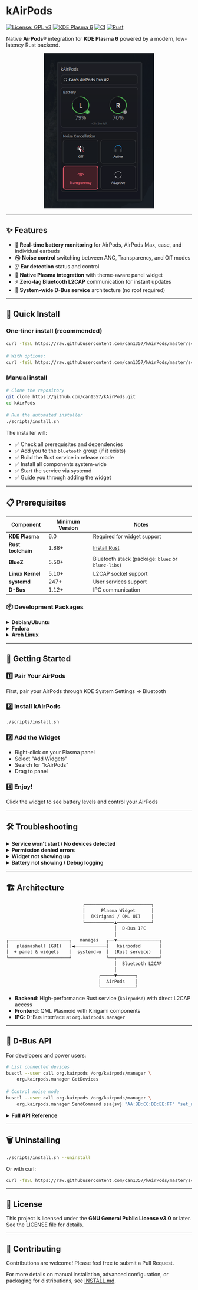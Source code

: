 # kAirPods

[![License: GPL v3](https://img.shields.io/badge/License-GPLv3-blue.svg)](https://www.gnu.org/licenses/gpl-3.0)
[![KDE Plasma 6](https://img.shields.io/badge/KDE%20Plasma-6-blue)](https://kde.org/plasma-desktop/)
[![CI](https://github.com/can1357/kAirPods/actions/workflows/ci.yml/badge.svg)](https://github.com/can1357/kAirPods/actions/workflows/ci.yml)
[![Rust](https://img.shields.io/badge/Built%20with-Rust-orange.svg)](https://www.rust-lang.org/)

Native **AirPods®** integration for **KDE Plasma 6** powered by a modern, low-latency Rust backend.

<p align="center">
  <img src="screenshot.png" width="300" alt="kAirPods panel widget showing battery levels and controls"/>
</p>

---

## ✨ Features

- 🔋 **Real-time battery monitoring** for AirPods, AirPods Max, case, and individual earbuds
- 🔇 **Noise control** switching between ANC, Transparency, and Off modes
- 👂 **Ear detection** status and control
- 🎨 **Native Plasma integration** with theme-aware panel widget
- ⚡ **Zero-lag Bluetooth L2CAP** communication for instant updates
- 🔧 **System-wide D-Bus service** architecture (no root required)

---

## 🚀 Quick Install

### One-liner install (recommended)

```bash
curl -fsSL https://raw.githubusercontent.com/can1357/kAirPods/master/scripts/get.sh | bash

# With options:
curl -fsSL https://raw.githubusercontent.com/can1357/kAirPods/master/scripts/get.sh | bash -s -- --verbose --debug
```

### Manual install

```bash
# Clone the repository
git clone https://github.com/can1357/kAirPods.git
cd kAirPods

# Run the automated installer
./scripts/install.sh
```

The installer will:

- ✅ Check all prerequisites and dependencies
- ✅ Add you to the `bluetooth` group (if it exists)
- ✅ Build the Rust service in release mode
- ✅ Install all components system-wide
- ✅ Start the service via systemd
- ✅ Guide you through adding the widget

---

## 📋 Prerequisites

| Component          | Minimum Version | Notes                                              |
| ------------------ | --------------- | -------------------------------------------------- |
| **KDE Plasma**     | 6.0             | Required for widget support                        |
| **Rust toolchain** | 1.88+           | [Install Rust](https://rustup.rs/)                 |
| **BlueZ**          | 5.50+           | Bluetooth stack (package: `bluez` or `bluez-libs`) |
| **Linux Kernel**   | 5.10+           | L2CAP socket support                               |
| **systemd**        | 247+            | User services support                              |
| **D-Bus**          | 1.12+           | IPC communication                                  |

### 📦 Development Packages

<details>
<summary><b>Debian/Ubuntu</b></summary>

```bash
sudo apt install build-essential pkg-config libdbus-1-dev libbluetooth-dev
```

</details>

<details>
<summary><b>Fedora</b></summary>

```bash
sudo dnf install gcc pkg-config dbus-devel bluez-libs-devel
```

</details>

<details>
<summary><b>Arch Linux</b></summary>

```bash
sudo pacman -S base-devel pkgconf dbus bluez-libs
```

</details>

---

## 🎯 Getting Started

### 1️⃣ **Pair Your AirPods**

First, pair your AirPods through KDE System Settings → Bluetooth

### 2️⃣ **Install kAirPods**

```bash
./scripts/install.sh
```

### 3️⃣ **Add the Widget**

- Right-click on your Plasma panel
- Select "Add Widgets"
- Search for "kAirPods"
- Drag to panel

### 4️⃣ **Enjoy!**

Click the widget to see battery levels and control your AirPods

---

## 🛠️ Troubleshooting

<details>
<summary><b>Service won't start / No devices detected</b></summary>

1. **Check bluetooth group** (installer handles this automatically):

   ```bash
   groups | grep bluetooth
   ```

2. **Check service logs**:

   ```bash
   systemctl --user status kairpodsd
   journalctl --user -u kairpodsd -f
   ```

3. **Ensure AirPods are paired** via KDE Bluetooth settings first
</details>

<details>
<summary><b>Permission denied errors</b></summary>

- The installer automatically adds you to the bluetooth group
- If you still have issues, try: `sudo setcap 'cap_net_raw,cap_net_admin+eip' $(command -v kairpodsd)`
</details>

<details>
<summary><b>Widget not showing up</b></summary>

- Restart plasmashell: `systemctl --user restart plasma-plasmashell`
- Or simply log out and back in
</details>

<details>
<summary><b>Battery not showing / Debug logging</b></summary>

If your AirPods connect but battery information is missing, enable debug logging to help diagnose the issue:

#### Method 1: Running manually with debug output

1. **Stop the service**:
   ```bash
   systemctl --user stop kairpodsd.service
   ```

2. **Start in debug mode**:
   ```bash
   # Shows general debug info and all Bluetooth packets
   RUST_LOG=kairpodsd=debug,kairpodsd::bluetooth::l2cap=trace kairpodsd
   
   # Or use the full path if needed
   RUST_LOG=kairpodsd=debug,kairpodsd::bluetooth::l2cap=trace /usr/bin/kairpodsd
   ```

3. **Reproduce the issue**:
   - Put your AirPods in your ears (or just open the case)
   - Wait about 30 seconds for the handshake and first battery message
   - Copy the terminal output (you can redact MAC addresses like AA:BB:CC:DD:EE:FF)

#### Method 2: Using systemd with debug config

1. **Create config file**:
   ```bash
   mkdir -p ~/.config/kairpods
   echo 'log_filter = "debug"' > ~/.config/kairpods/config.toml
   ```

2. **Restart the service**:
   ```bash
   systemctl --user restart kairpodsd.service
   ```

3. **View logs**:
   ```bash
   journalctl --user -u kairpodsd.service -b --no-pager
   ```

The debug output will show:
- Connection handshake details
- All Bluetooth packet exchanges
- Battery update messages (or lack thereof)
- Any parsing errors or protocol issues

Common causes for missing battery info:
- BlueZ experimental features not enabled (installer handles this automatically)
- Enhanced Retransmission Mode (ERTM) disabled
- Outdated BlueZ version (need ≥ 5.50)
</details>

---

## 🏗️ Architecture

```
                             ┌─────────────────────────┐
                             │      Plasma Widget      │
                             │  (Kirigami / QML UI)    │
                             └───────────▲─────────────┘
                                         │  D-Bus IPC
                                         │
┌───────────────────────┐   manages   ┌──▼────────────────┐
│   plasmashell (GUI)   │◀────────────│   kairpodsd       │
│  + panel & widgets    │  systemd-u  │  (Rust service)   │
└───────────────────────┘             └──┬────────────────┘
                                         │  Bluetooth L2CAP
                                         │
                                   ┌─────▼───────┐
                                   │  AirPods    │
                                   └─────────────┘

```

- **Backend**: High-performance Rust service (`kairpodsd`) with direct L2CAP access
- **Frontend**: QML Plasmoid with Kirigami components
- **IPC**: D-Bus interface at `org.kairpods.manager`

---

## 🔌 D-Bus API

For developers and power users:

```bash
# List connected devices
busctl --user call org.kairpods /org/kairpods/manager \
    org.kairpods.manager GetDevices

# Control noise mode
busctl --user call org.kairpods /org/kairpods/manager \
    org.kairpods.manager SendCommand ssa{sv} "AA:BB:CC:DD:EE:FF" "set_noise_mode" 1 "value" s "anc"
```

<details>
<summary><b>Full API Reference</b></summary>

### Methods

- `GetDevices() → s` - Returns JSON array of all connected AirPods
- `GetDevice(address: s) → s` - Returns JSON state of specific device
- `SendCommand(address: s, action: s, params: a{sv}) → b` - Send commands
- `ConnectDevice(address: s) → b` - Connect to AirPods
- `DisconnectDevice(address: s) → b` - Disconnect from AirPods

### Signals

- `BatteryUpdated(address: s, battery: s)` - Battery level changes
- `NoiseControlChanged(address: s, mode: s)` - Noise control changes
- `DeviceConnected(address: s)` - Connection events
- `DeviceDisconnected(address: s)` - Disconnection events
</details>

---

## 🗑️ Uninstalling

```bash
./scripts/install.sh --uninstall
```

Or with curl:

```bash
curl -fsSL https://raw.githubusercontent.com/can1357/kAirPods/master/scripts/get.sh | bash -s -- --uninstall
```

---

## 📄 License

This project is licensed under the **GNU General Public License v3.0** or later.  
See the [LICENSE](LICENSE) file for details.

---

## 🤝 Contributing

Contributions are welcome! Please feel free to submit a Pull Request.

For more details on manual installation, advanced configuration, or packaging for distributions, see [INSTALL.md](INSTALL.md).
